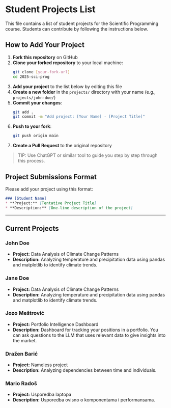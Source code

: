 # Student Projects List

This file contains a list of student projects for the Scientific Programming course. Students can contribute by following the instructions below.

## How to Add Your Project

1. **Fork this repository** on GitHub
2. **Clone your forked repository** to your local machine:
   ```bash
   git clone [your-fork-url]
   cd 2025-sci-prog
   ```
3. **Add your project** to the list below by editing this file
4. **Create a new folder** in the `projects/` directory with your name (e.g., `projects/john-doe/`)
5. **Commit your changes**:
   ```bash
   git add .
   git commit -m "Add project: [Your Name] - [Project Title]"
   ```
6. **Push to your fork**:
   ```bash
   git push origin main
   ```
7. **Create a Pull Request** to the original repository

> TIP: Use ChatGPT or similar tool to guide you step by step through this process.

## Project Submissions Format

Please add your project using this format:

```markdown
### [Student Name]
* **Project:** [Tentative Project Title]
* **Description:** [One-line description of the project]
```

---

## Current Projects

### John Doe
* **Project:** Data Analysis of Climate Change Patterns
* **Description:** Analyzing temperature and precipitation data using pandas and matplotlib to identify climate trends.

### Jane Doe
* **Project:** Data Analysis of Climate Change Patterns
* **Description:** Analyzing temperature and precipitation data using pandas and matplotlib to identify climate trends.

### Jozo Meštrović
* **Project:** Portfolio Intelligence Dashboard
* **Description:** Dashboard for tracking your positions in a portfolio. You can ask questions to the LLM that uses relevant data to give insights into the market.
### Dražen Barić
* **Project:** Nameless project
* **Description:** Analyzing dependencies between time and individuals.

### Mario Radoš
* **Project:** Usporedba laptopa
* **Description:** Usporedba ovisno o komponentama i performansama.